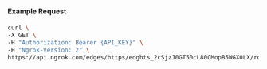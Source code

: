 <!-- Code generated for API Clients. DO NOT EDIT. -->

#### Example Request

```bash
curl \
-X GET \
-H "Authorization: Bearer {API_KEY}" \
-H "Ngrok-Version: 2" \
https://api.ngrok.com/edges/https/edghts_2cSjzJ0GT50cL80CMopB5WGX0LX/routes/edghtsrt_2cSjzMTiUv2HhfFK8KrLTRcys0W/ip_restriction
```
